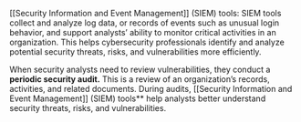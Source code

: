 [[Security Information and Event Management]] (SIEM) tools: SIEM tools collect and analyze log data, or records of events such as unusual login behavior, and support analysts’ ability to monitor critical activities in an organization. This helps cybersecurity professionals identify and analyze potential security threats, risks, and vulnerabilities more efficiently.

When security analysts need to review vulnerabilities, they conduct a **periodic security audit.** This is a review of an organization’s records, activities, and related documents. During audits, [[Security Information and Event Management]] (SIEM) tools** help analysts better understand security threats, risks, and vulnerabilities.